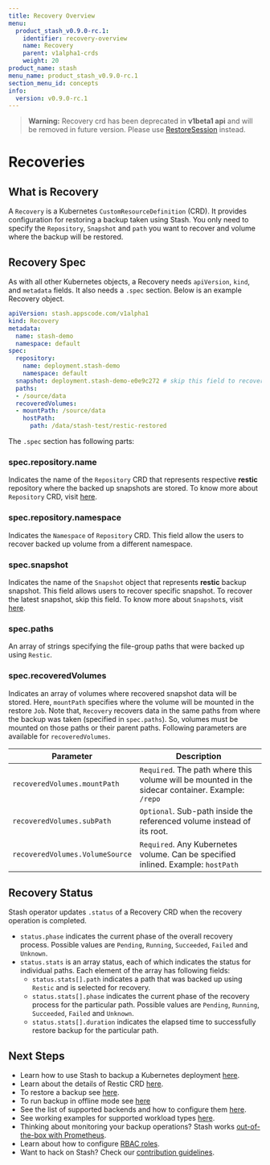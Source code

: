 ```yaml
---
title: Recovery Overview
menu:
  product_stash_v0.9.0-rc.1:
    identifier: recovery-overview
    name: Recovery
    parent: v1alpha1-crds
    weight: 20
product_name: stash
menu_name: product_stash_v0.9.0-rc.1
section_menu_id: concepts
info:
  version: v0.9.0-rc.1
---
```


>**Warning:** Recovery crd has been deprecated in **v1beta1 api** and will be removed in future version. Please use [RestoreSession](/products/stash/v0.9.0-rc.1/concepts/crds/restoresession) instead.

# Recoveries

## What is Recovery

A `Recovery` is a Kubernetes `CustomResourceDefinition` (CRD). It provides configuration for restoring a backup taken using Stash. You only need to specify the `Repository`, `Snapshot` and `path` you want to recover and volume where the backup will be restored.

## Recovery Spec

As with all other Kubernetes objects, a Recovery needs `apiVersion`, `kind`, and `metadata` fields. It also needs a `.spec` section. Below is an example Recovery object.

```yaml
apiVersion: stash.appscode.com/v1alpha1
kind: Recovery
metadata:
  name: stash-demo
  namespace: default
spec:
  repository:
    name: deployment.stash-demo
    namespace: default
  snapshot: deployment.stash-demo-e0e9c272 # skip this field to recover latest snapshot
  paths:
  - /source/data
  recoveredVolumes:
  - mountPath: /source/data
    hostPath:
      path: /data/stash-test/restic-restored
```

The `.spec` section has following parts:

### spec.repository.name

Indicates the name of the `Repository` CRD that represents respective **restic** repository where the backed up snapshots are stored. To know more about `Repository` CRD, visit [here](/products/stash/v0.9.0-rc.1/concepts/crds/repository).

### spec.repository.namespace

Indicates the `Namespace` of `Repository` CRD. This field allow the users to recover backed up volume from a different namespace.

### spec.snapshot

Indicates the name of the `Snapshot` object that represents **restic** backup snapshot. This field allows users to recover specific snapshot. To recover the latest snapshot, skip this field. To know more about `Snapshot`s, visit [here](/products/stash/v0.9.0-rc.1/concepts/crds/snapshot).

### spec.paths

An array of strings specifying the file-group paths that were backed up using `Restic`.

### spec.recoveredVolumes

Indicates an array of volumes where recovered snapshot data will be stored. Here, `mountPath` specifies where the volume will be mounted in the restore `Job`. Note that, `Recovery` recovers data in the same paths from where the backup was taken (specified in `spec.paths`). So, volumes must be mounted on those paths or their parent paths. Following parameters are available for `recoveredVolumes`.

| Parameter                       | Description                                                                                       |
|---------------------------------|---------------------------------------------------------------------------------------------------|
| `recoveredVolumes.mountPath`    | `Required`. The path where this volume will be mounted in the sidecar container. Example: `/repo` |
| `recoveredVolumes.subPath`      | `Optional`. Sub-path inside the referenced volume instead of its root.                            |
| `recoveredVolumes.VolumeSource` | `Required`. Any Kubernetes volume. Can be specified inlined. Example: `hostPath`                  |

## Recovery Status

Stash operator updates `.status` of a Recovery CRD when the recovery operation is completed.

 - `status.phase` indicates the current phase of the overall recovery process. Possible values are `Pending`, `Running`, `Succeeded`, `Failed` and `Unknown`.
 - `status.stats` is an array status, each of which indicates the status for individual paths. Each element of the array has following fields:
   - `status.stats[].path` indicates a path that was backed up using `Restic` and is selected for recovery.
   - `status.stats[].phase` indicates the current phase of the recovery process for the particular path. Possible values are `Pending`, `Running`, `Succeeded`, `Failed` and `Unknown`.
   - `status.stats[].duration` indicates the elapsed time to successfully restore backup for the particular path.

## Next Steps

- Learn how to use Stash to backup a Kubernetes deployment [here](/products/stash/v0.9.0-rc.1/guides/v1alpha1/backup).
- Learn about the details of Restic CRD [here](/products/stash/v0.9.0-rc.1/concepts/crds/v1alpha1/restic).
- To restore a backup see [here](/products/stash/v0.9.0-rc.1/guides/v1alpha1/restore).
- To run backup in offline mode see [here](/products/stash/v0.9.0-rc.1/guides/v1alpha1/offline_backup)
- See the list of supported backends and how to configure them [here](/products/stash/v0.9.0-rc.1/guides/v1alpha1/backends/overview).
- See working examples for supported workload types [here](/products/stash/v0.9.0-rc.1/guides/v1alpha1/workloads).
- Thinking about monitoring your backup operations? Stash works [out-of-the-box with Prometheus](/products/stash/v0.9.0-rc.1/guides/v1alpha1/monitoring/overview).
- Learn about how to configure [RBAC roles](/products/stash/v0.9.0-rc.1/guides/v1alpha1/rbac).
- Want to hack on Stash? Check our [contribution guidelines](/products/stash/v0.9.0-rc.1/CONTRIBUTING).
